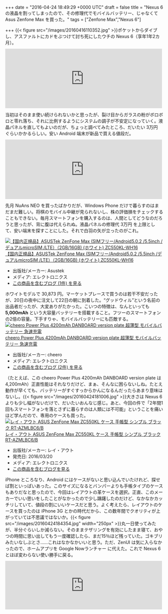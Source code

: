
+++
date = "2016-04-24 18:49:29 +0000 UTC"
draft = false
title = "Nexus 6 の液晶を割ってしまったので、その修理代でモバイルバッテリー、じゃなくて Asus Zenfone Max を買った。"
tags = ["Zenfone Max","Nexus 6"]

+++
{{< figure src="/images/20160416110352.jpg"  >}}ポケットからダイブし、アスファルトにカドをぶつけて討ち死にしたウチの Nexus 6（享年1年2カ月）。<iframe src="https://hatenablog-parts.com/embed?url=https%3A%2F%2Fblog.daruyanagi.jp%2Fentry%2F2015%2F02%2F05%2F201930" title="Y!mobile の Nexus 6 （32GB、ホワイト）を買った。 - だるろぐ" class="embed-card embed-blogcard" scrolling="no" frameborder="0" style="display: block; width: 100%; height: 190px; max-width: 500px; margin: 10px 0px;"></iframe>当初はそのまま使い続けられないかと思ったが、裂け目からガラスの粉がボロボロと零れ落ち、それに比例するようにシステムの調子が不安定になっていく。液晶パネルを直してもよいのだが、ちょっと調べてみたところ、だいたい 3万円 ぐらいかかるらしい。安い Android 端末が新品で買える値段だ。<iframe src="https://hatenablog-parts.com/embed?url=https%3A%2F%2Fblog.daruyanagi.jp%2Fentry%2F2016%2F03%2F28%2F162817" title="Windows Phone：NuAns NEO を買った - だるろぐ" class="embed-card embed-blogcard" scrolling="no" frameborder="0" style="display: block; width: 100%; height: 190px; max-width: 500px; margin: 10px 0px;"></iframe>先月 NuAns NEO を買ったばかりだが、Windows Phone だけで暮らすのはまだまだ難しい。将棋のモバイル中継が見られないし、株の評価損をチェックすることもできない。毎月スマートフォンを購入するのは、人間としてどうなのだろうと思ったが、背に腹は代えられぬ。液晶パネルの修理代 3万円 を上限として、安い端末を探すことにした。それで白羽の矢が立ったのがこれ。<div class="hatena-asin-detail"><a href="http://www.amazon.co.jp/exec/obidos/ASIN/B01CCN8O2S/bestylesnet-22/"><img src="https://images-fe.ssl-images-amazon.com/images/I/418GRQyQyVL._SL160_.jpg" class="hatena-asin-detail-image" alt="【国内正規品】ASUSTek ZenFone Max (SIMフリー/Android5.0.2 /5.5inch /デュアルmicroSIM /LTE）（2GB/16GB) (ホワイト) ZC550KL-WH16" title="【国内正規品】ASUSTek ZenFone Max (SIMフリー/Android5.0.2 /5.5inch /デュアルmicroSIM /LTE）（2GB/16GB) (ホワイト) ZC550KL-WH16"/></a><div class="hatena-asin-detail-info"><a href="http://www.amazon.co.jp/exec/obidos/ASIN/B01CCN8O2S/bestylesnet-22/">【国内正規品】ASUSTek ZenFone Max (SIMフリー/Android5.0.2 /5.5inch /デュアルmicroSIM /LTE）（2GB/16GB) (ホワイト) ZC550KL-WH16</a><ul><li><span class="hatena-asin-detail-label">出版社/メーカー:</span> Asustek</li><li><span class="hatena-asin-detail-label">メディア:</span> エレクトロニクス</li><li><a href="http://d.hatena.ne.jp/asin/B01CCN8O2S/bestylesnet-22" target="_blank">この商品を含むブログ (1件) を見る</a></li></ul></div><div class="hatena-asin-detail-foot"></div></div>ホワイトモデルで 30,873 円。マーケットプレースで買うのは若干不安だったが、20日の夜中に注文して22日の朝に到着した。“グッドウィル”という名前の出品者だったが、大変ありがたかった。こいつの特徴は、なんといっても **5,000mAh** という大容量バッテリーを搭載すること。フツーのスマートフォンの2倍の容量。下手すりゃ、モバイルバッテリーにも匹敵する。<div class="hatena-asin-detail"><a href="http://www.amazon.co.jp/exec/obidos/ASIN/B00OXPIE56/bestylesnet-22/"><img src="https://images-fe.ssl-images-amazon.com/images/I/31nv-nkyf3L._SL160_.jpg" class="hatena-asin-detail-image" alt="cheero Power Plus 4200mAh DANBOARD version plate 超薄型 モバイルバッテリー 急速充電" title="cheero Power Plus 4200mAh DANBOARD version plate 超薄型 モバイルバッテリー 急速充電"/></a><div class="hatena-asin-detail-info"><a href="http://www.amazon.co.jp/exec/obidos/ASIN/B00OXPIE56/bestylesnet-22/">cheero Power Plus 4200mAh DANBOARD version plate 超薄型 モバイルバッテリー 急速充電</a><ul><li><span class="hatena-asin-detail-label">出版社/メーカー:</span> cheero</li><li><span class="hatena-asin-detail-label">メディア:</span> エレクトロニクス</li><li><a href="http://d.hatena.ne.jp/asin/B00OXPIE56/bestylesnet-22" target="_blank">この商品を含むブログ (2件) を見る</a></li></ul></div><div class="hatena-asin-detail-foot"></div></div>（たとえば、この cheero Power Plus 4200mAh DANBOARD version plate は 4,200mAh）正直性能はそれなりだけど、まぁ、そんなに困らないしね。たとえ動作が早くても、バッテリーがすぐすっからかんになるんだったらあまり意味はないし。{{< figure src="/images/20160424181006.jpg"  >}}大きさは Nexus 6 よりも少し幅がないだけで、だいたいおんなじ感じ。あと、今回の件で「2年間1回もスマートフォンを落とさずに暮らすのは人類には不可能」ということを痛いほど学んだので、専用のケースも買った。<div class="hatena-asin-detail"><a href="http://www.amazon.co.jp/exec/obidos/ASIN/B01CNWWVZ4/bestylesnet-22/"><img src="https://images-fe.ssl-images-amazon.com/images/I/41St5ZoRMtL._SL160_.jpg" class="hatena-asin-detail-image" alt="レイ・アウト ASUS ZenFone Max ZC550KL ケース 手帳型 シンプル ブラック RT-AZMLBC6/B" title="レイ・アウト ASUS ZenFone Max ZC550KL ケース 手帳型 シンプル ブラック RT-AZMLBC6/B"/></a><div class="hatena-asin-detail-info"><a href="http://www.amazon.co.jp/exec/obidos/ASIN/B01CNWWVZ4/bestylesnet-22/">レイ・アウト ASUS ZenFone Max ZC550KL ケース 手帳型 シンプル ブラック RT-AZMLBC6/B</a><ul><li><span class="hatena-asin-detail-label">出版社/メーカー:</span> レイ・アウト</li><li><span class="hatena-asin-detail-label">発売日:</span> 2016/03/20</li><li><span class="hatena-asin-detail-label">メディア:</span> エレクトロニクス</li><li><a href="http://d.hatena.ne.jp/asin/B01CNWWVZ4/bestylesnet-22" target="_blank">この商品を含むブログを見る</a></li></ul></div><div class="hatena-asin-detail-foot"></div></div>iPhone ところなり、Android にはケースがないと思い込んでいたけれど、探せば割といっぱいあった。このサイズになるとバンパーよりも手帳タイプのケースもありだなと思ったので、今回はレイアウトの革ケースを選択。正直、このメーカーでいい思いをしたことがなかったので少し躊躇したのだけど、なかなかカッチリしていて、値段の割にいいケースだと思う。よく考えたら、レイアウトのケースを買ったのは iPhone 3G とかの時代だから、この数年間でクオリティが上がっていては不思議ではないか。{{< figure src="/images/20160424184354.jpg" width="250px" >}}丸一日使ってみたが、半分ぐらいしか減らない。そのままテザリングを有効にしたまま寝て、おやつの時間に思い出してもう一度確認したら、まだ15％ほど残っていた。ゴキブリみたいなしぶとさ……これはなかなかいいと思う。ただ、ZenUI は気に入らなかったので、ホームアプリを Google Nowランチャー に代えた。これで Nexus 6 とほぼ変わらない使い勝手に戻る。<iframe src="https://hatenablog-parts.com/embed?url=https%3A%2F%2Fplay.google.com%2Fstore%2Fapps%2Fdetails%3Fid%3Dcom.google.android.launcher%26hl%3Dja" title="Google Nowランチャー - Google Play のアプリ" class="embed-card embed-webcard" scrolling="no" frameborder="0" style="display: block; width: 100%; height: 155px; max-width: 500px; margin: 10px 0px;"></iframe>



